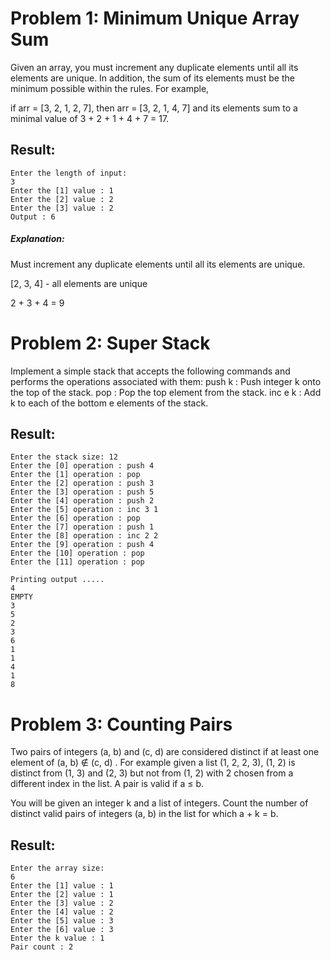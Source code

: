 # Problem 1: Minimum Unique Array Sum

Given an array, you must increment any duplicate elements until all its elements are unique. In addition, the sum of its
elements must be the minimum possible within the rules. 
For example, 

if arr = [3, 2, 1, 2, 7], then arr = [3, 2, 1, 4, 7] and its elements sum to a minimal value of 3 + 2 + 1 + 4 + 7 = 17.

## Result:
```
Enter the length of input: 
3
Enter the [1] value : 1
Enter the [2] value : 2
Enter the [3] value : 2
Output : 6
```

##### Explanation:
Must increment any duplicate elements until all its elements are unique.

[2, 3, 4] - all elements are unique 

2 + 3 + 4 = 9

# Problem 2: Super Stack

Implement a simple stack that accepts the following commands and performs the operations associated with them:
push k : Push integer k onto the top of the stack.
pop : Pop the top element from the stack.
inc e k : Add k to each of the bottom e elements of the stack.

## Result:
```
Enter the stack size: 12
Enter the [0] operation : push 4
Enter the [1] operation : pop
Enter the [2] operation : push 3
Enter the [3] operation : push 5
Enter the [4] operation : push 2
Enter the [5] operation : inc 3 1
Enter the [6] operation : pop
Enter the [7] operation : push 1
Enter the [8] operation : inc 2 2
Enter the [9] operation : push 4
Enter the [10] operation : pop
Enter the [11] operation : pop

Printing output .....
4
EMPTY
3
5
2
3
6
1
1
4
1
8
```

# Problem 3: Counting Pairs

Two pairs of integers (a, b) and (c, d) are considered distinct if at least one element of (a, b) ∉ (c, d) . For example given a list
(1, 2, 2, 3), (1, 2) is distinct from (1, 3) and (2, 3) but not from (1, 2) with 2 chosen from a different index in the list. A pair is
valid if a ≤ b.

You will be given an integer k and a list of integers. Count the number of distinct valid pairs of integers (a, b) in the list for which a + k = b.

## Result:
```
Enter the array size: 
6
Enter the [1] value : 1
Enter the [2] value : 1
Enter the [3] value : 2
Enter the [4] value : 2
Enter the [5] value : 3
Enter the [6] value : 3
Enter the k value : 1
Pair count : 2
```
